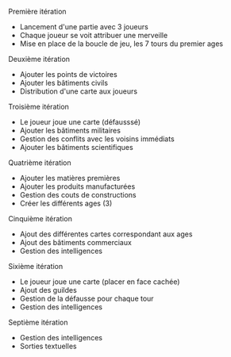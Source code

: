 Première itération
 - Lancement d'une partie avec 3 joueurs
 - Chaque joueur se voit attribuer une merveille
 - Mise en place de la boucle de jeu, les 7 tours du premier ages
 
Deuxième itération
 - Ajouter les points de victoires
 - Ajouter les bâtiments civils
 - Distribution d'une carte aux joueurs
 
Troisième itération
 - Le joueur joue une carte (défausssé)
 - Ajouter les bâtiments militaires
 - Gestion des conflits avec les voisins immédiats
 - Ajouter les bâtiments scientifiques

Quatrième itération
 - Ajouter les matières premières
 - Ajouter les produits manufacturées
 - Gestion des couts de constructions
 - Créer les différents ages (3)

Cinquième itération
 - Ajout des différentes cartes correspondant aux ages
 - Ajout des bâtiments commerciaux
 - Gestion des intelligences

Sixième itération
 - Le joueur joue une carte (placer en face cachée)
 - Ajout des guildes
 - Gestion de la défausse pour chaque tour
 - Gestion des intelligences

Septième itération
 - Gestion des intelligences
 - Sorties textuelles
